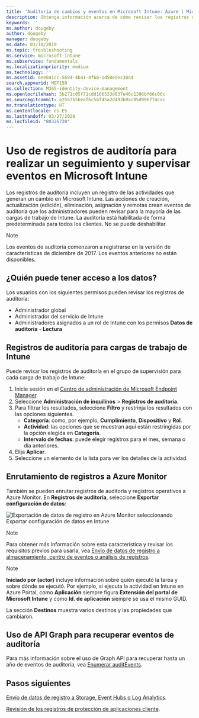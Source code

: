 ```yaml
---
title: 'Auditoría de cambios y eventos en Microsoft Intune: Azure | Microsoft Docs'
description: Obtenga información acerca de cómo revisar los registros de auditoría que registran las actividades de Microsoft Intune.
keywords: ''
ms.author: dougeby
author: dougeby
manager: dougeby
ms.date: 03/18/2019
ms.topic: troubleshooting
ms.service: microsoft-intune
ms.subservice: fundamentals
ms.localizationpriority: medium
ms.technology: ''
ms.assetid: 6ee841cc-5694-4ba1-8f66-1d58edec30a4
search.appverid: MET150
ms.collection: M365-identity-device-management
ms.openlocfilehash: 5b271c05f71cdd166533d837e46c1396bf66c06c
ms.sourcegitcommit: e2567b5beaf6c5bf45a2d493b8ac05d996774cac
ms.translationtype: HT
ms.contentlocale: es-ES
ms.lasthandoff: 03/27/2020
ms.locfileid: "80326728"
---
```

# <a name="use-audit-logs-to-track-and-monitor-events-in-microsoft-intune"></a>Uso de registros de auditoría para realizar un seguimiento y supervisar eventos en Microsoft Intune

Los registros de auditoría incluyen un registro de las actividades que generan un cambio en Microsoft Intune. Las acciones de creación, actualización (edición), eliminación, asignación y remotas crean eventos de auditoría que los administradores pueden revisar para la mayoría de las cargas de trabajo de Intune. La auditoría está habilitada de forma predeterminada para todos los clientes. No se puede deshabilitar.

> [!NOTE]
> Los eventos de auditoría comenzaron a registrarse en la versión de características de diciembre de 2017. Los eventos anteriores no están disponibles.

## <a name="who-can-access-the-data"></a>¿Quién puede tener acceso a los datos?

Los usuarios con los siguientes permisos pueden revisar los registros de auditoría:

- Administrador global
- Administrador del servicio de Intune
- Administradores asignados a un rol de Intune con los permisos **Datos de auditoría** - **Lectura**

## <a name="audit-logs-for-intune-workloads"></a>Registros de auditoría para cargas de trabajo de Intune

Puede revisar los registros de auditoría en el grupo de supervisión para cada carga de trabajo de Intune:

1. Inicie sesión en el [Centro de administración de Microsoft Endpoint Manager](https://go.microsoft.com/fwlink/?linkid=2109431).
2. Seleccione **Administración de inquilinos** > **Registros de auditoría**.
3. Para filtrar los resultados, seleccione **Filtro** y restrinja los resultados con las opciones siguientes.
    - **Categoría**: como, por ejemplo, **Cumplimiento**, **Dispositivo** y **Rol**.
    - **Actividad**: las opciones que se muestran aquí están restringidas por la opción elegida en **Categoría**.
    - **Intervalo de fechas**: puede elegir registros para el mes, semana o día anteriores.
4. Elija **Aplicar**.
4. Seleccione un elemento de la lista para ver los detalles de la actividad.

## <a name="route-logs-to-azure-monitor"></a>Enrutamiento de registros a Azure Monitor

También se pueden enrutar registros de auditoría y registros operativos a Azure Monitor. En **Registros de auditoría**, seleccione **Exportar configuración de datos**:

![Exportación de datos de registro en Azure Monitor seleccionando Exportar configuración de datos en Intune](./media/monitor-audit-logs/audit-logs-export-data-settings.png)

> [!NOTE]
> Para obtener más información sobre esta característica y revisar los requisitos previos para usarla, vea [Envío de datos de registro a almacenamiento, centro de eventos o análisis de registros](review-logs-using-azure-monitor.md).

> [!NOTE]
> **Iniciado por (actor)** incluye información sobre quién ejecutó la tarea y sobre dónde se ejecutó. Por ejemplo, si ejecuta la actividad en Intune en Azure Portal, como **Aplicación** siempre figura **Extensión del portal de Microsoft Intune** y como **Id. de aplicación** siempre se usa el mismo GUID.
>
> La sección **Destinos** muestra varios destinos y las propiedades que cambiaron.  

## <a name="use-graph-api-to-retrieve-audit-events"></a>Uso de API Graph para recuperar eventos de auditoría

Para más información sobre el uso de Graph API para recuperar hasta un año de eventos de auditoría, vea [Enumerar auditEvents](https://docs.microsoft.com/graph/api/intune-auditing-auditevent-list?view=graph-rest-1.0).

## <a name="next-steps"></a>Pasos siguientes

[Envío de datos de registro a Storage, Event Hubs o Log Analytics](review-logs-using-azure-monitor.md).

[Revisión de los registros de protección de aplicaciones cliente](../apps/app-protection-policy-settings-log.md).
